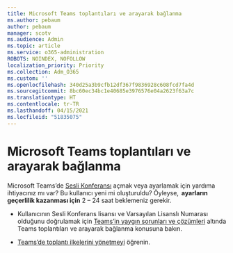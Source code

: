 ```yaml
---
title: Microsoft Teams toplantıları ve arayarak bağlanma
ms.author: pebaum
author: pebaum
manager: scotv
ms.audience: Admin
ms.topic: article
ms.service: o365-administration
ROBOTS: NOINDEX, NOFOLLOW
localization_priority: Priority
ms.collection: Adm_O365
ms.custom: ''
ms.openlocfilehash: 340d25a3b9cfb12df367f9836928c608fcd7fa4d
ms.sourcegitcommit: 8bc60ec34bc1e40685e3976576e04a2623f63a7c
ms.translationtype: HT
ms.contentlocale: tr-TR
ms.lasthandoff: 04/15/2021
ms.locfileid: "51835075"
---
```

# <a name="microsoft-teams-meetings-and-dial-in"></a>Microsoft Teams toplantıları ve arayarak bağlanma

Microsoft Teams’de [Sesli Konferansı](https://docs.microsoft.com/microsoftteams/audio-conferencing-in-office-365) açmak veya ayarlamak için yardıma ihtiyacınız mı var? Bu kullanıcı yeni mi oluşturuldu? Öyleyse,  **ayarların geçerlilik kazanması için** 2 – 24 saat beklemeniz gerekir.

- Kullanıcının Sesli Konferans lisansı ve Varsayılan Lisanslı Numarası olduğunu doğrulamak için [Teams’in yaygın sorunları ve çözümleri](https://docs.microsoft.com/microsoftteams/known-issues) altında Teams toplantıları ve arayarak bağlanma konusuna bakın.

- [Teams’de toplantı ilkelerini yönetmeyi](https://docs.microsoft.com/microsoftteams/meeting-policies-in-teams) öğrenin. 

